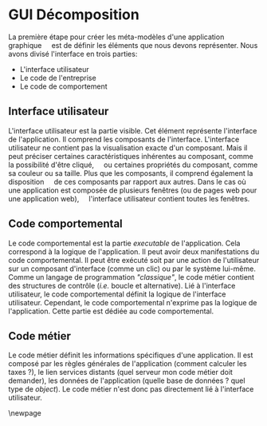 # GUI Décomposition

La première étape pour créer les méta-modèles d'une application graphique
    est de définir les éléments que nous devons représenter.
Nous avons divisé l'interface en trois parties:

- L'interface utilisateur
- Le code de l'entreprise
- Le code de comportement

## Interface utilisateur

L'interface utilisateur est la partie visible.
Cet élément représente l'interface de l'application.
Il comprend les composants de l'interface.
L'interface utilisateur ne contient pas la visualisation exacte d'un composant.
Mais il peut préciser certaines caractéristiques inhérentes au composant, comme la possibilité d'être cliqué,
    ou certaines propriétés du composant, comme sa couleur ou sa taille.
Plus que les composants, il comprend également la disposition
    de ces composants par rapport aux autres.
Dans le cas où une application est composée de plusieurs fenêtres (ou de pages web pour une application web),
    l'interface utilisateur contient toutes les fenêtres.

## Code comportemental

Le code comportemental est la partie _executable_ de l'application.
Cela correspond à la logique de l'application.
Il peut avoir deux manifestations du code comportemental.
Il peut être exécuté soit par une action de l'utilisateur sur un composant d'interface (comme un clic) ou par le système lui-même.
Comme un langage de programmation _"classique"_, le code métier contient des structures de contrôle (_i.e._ boucle et alternative).
Lié à l'interface utilisateur, le code comportemental définit la logique de l'interface utilisateur.
Cependant, le code comportemental n'exprime pas la logique de l'application.
Cette partie est dédiée au code comportemental.

## Code métier

Le code métier définit les informations spécifiques d'une application.
Il est composé par les règles générales de l'application
    (comment calculer les taxes ?), le lien services distants (quel serveur mon code métier doit demander), les données de l'application (quelle base de données ? quel type de _object_).
Le code métier n'est donc pas directement lié à l'interface utilisateur.

\newpage